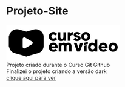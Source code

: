 # Projeto-Site

![cv](https://github.com/Riquecelo/Projeto-Site/blob/master/imagem/curso-em-video-pb.png)<br>
Projeto criado durante o Curso Git Github<br>
Finalizei o projeto criando a versão dark<br>
[clique aqui para ver](https://riquecelo.github.io/Projeto-Site/)
